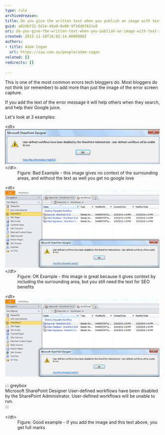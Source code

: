 ```yaml
---
type: rule
archivedreason: 
title: Do you give the written text when you publish an image with text in it?
guid: a62db732-5d1e-49a9-8e06-9f16d07631e8
uri: do-you-give-the-written-text-when-you-publish-an-image-with-text-in-it
created: 2015-11-10T18:02:14.0000000Z
authors:
- title: Adam Cogan
  url: https://ssw.com.au/people/adam-cogan
related: []
redirects: []

---
```


This is one of the most common errors tech bloggers do. Most bloggers do not think (or remember) to add more than just the image of the error screen capture.

If you add the text of the error message it will help others when they search, and help their Google juice.

<!--endintro-->

Let's look at 3 examples:
<dl class="badImage">&lt;dt&gt;<img src="BadExampleErrorMSG.jpg" alt="BadExampleErrorMSG.jpg">&lt;/dt&gt;<dd>Figure: Bad Example - this image gives no context of the surrounding areas, and without the text as well you get no google love</dd></dl><dl class="image">&lt;dt&gt;<img src="OKExampleForErrorMSG.jpg" alt="OKExampleForErrorMSG.jpg">&lt;/dt&gt;<dd>Figure: OK Example - this image is great because it gives context by including the surrounding area, but you still need the text for SEO benefits</dd></dl><dl class="goodImage">&lt;dt&gt;<img src="OKExampleForErrorMSG.jpg" alt="OKExampleForErrorMSG.jpg"><br><br>::: greybox<br>
   Microsoft SharePoint Designer 
User-defined workflows have been disabled by the SharePoint Administrator. User-defined workflows will be unable to run.
<br>:::<br><br>&lt;/dt&gt;<dd>Figure: Good example - if you add the image and this text above, you get full marks</dd></dl>
